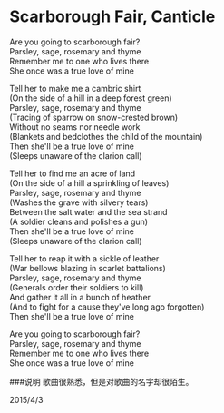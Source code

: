 Scarborough Fair, Canticle 
=========================

Are you going to scarborough fair?  
Parsley, sage, rosemary and thyme  
Remember me to one who lives there  
She once was a true love of mine  

Tell her to make me a cambric shirt  
(On the side of a hill in a deep forest green)  
Parsley, sage, rosemary and thyme  
(Tracing of sparrow on snow-crested brown)  
Without no seams nor needle work  
(Blankets and bedclothes the child of the mountain)  
Then she'll be a true love of mine  
(Sleeps unaware of the clarion call)  

Tell her to find me an acre of land  
(On the side of a hill a sprinkling of leaves)  
Parsley, sage, rosemary and thyme  
(Washes the grave with silvery tears)  
Between the salt water and the sea strand  
(A soldier cleans and polishes a gun)  
Then she'll be a true love of mine  
(Sleeps unaware of the clarion call)  

Tell her to reap it with a sickle of leather  
(War bellows blazing in scarlet battalions)  
Parsley, sage, rosemary and thyme  
(Generals order their soldiers to kill)  
And gather it all in a bunch of heather  
(And to fight for a cause they've long ago forgotten)  
Then she'll be a true love of mine  

Are you going to scarborough fair?  
Parsley, sage, rosemary and thyme  
Remember me to one who lives there  
She once was a true love of mine  

###说明
歌曲很熟悉，但是对歌曲的名字却很陌生。

2015/4/3